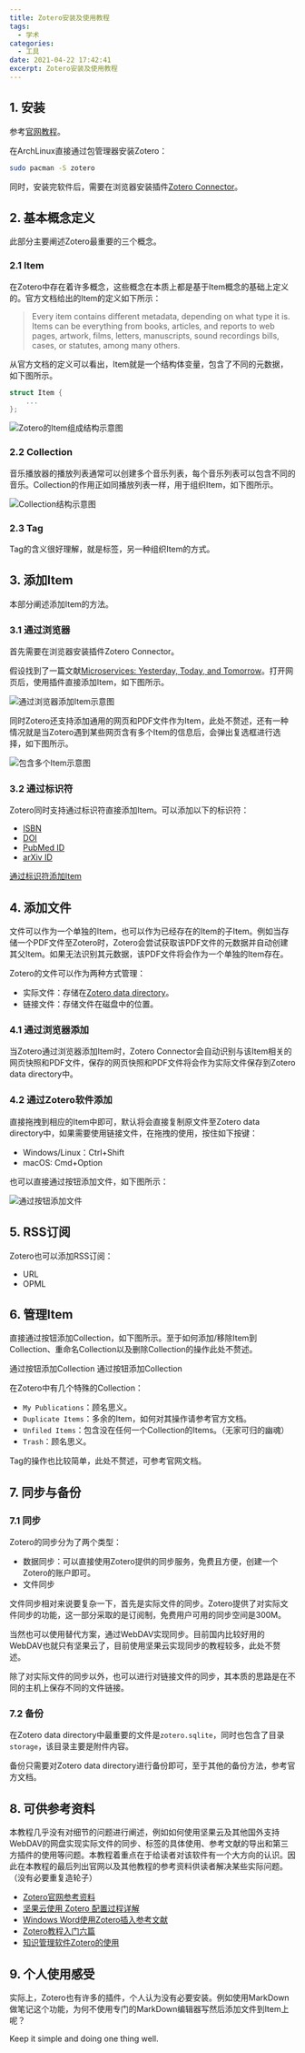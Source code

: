 ```yaml
---
title: Zotero安装及使用教程
tags:
  - 学术
categories:
  - 工具
date: 2021-04-22 17:42:41
excerpt: Zotero安装及使用教程
---
```


## 1. 安装

参考[官网教程](https://www.zotero.org/support/installation)。

在ArchLinux直接通过包管理器安装Zotero：

```sh
sudo pacman -S zotero
```

同时，安装完软件后，需要在浏览器安装插件[Zotero Connector](https://github.com/zotero/zotero-connectors)。

## 2. 基本概念定义

此部分主要阐述Zotero最重要的三个概念。

### 2.1 Item

在Zotero中存在着许多概念，这些概念在本质上都是基于Item概念的基础上定义的。官方文档给出的Item的定义如下所示：

> Every item contains different metadata, depending on what type it is. Items can be everything from books, articles, and reports to web pages, artwork, films, letters, manuscripts, sound recordings bills, cases, or statutes, among many others.

从官方文档的定义可以看出，Item就是一个结构体变量，包含了不同的元数据，如下图所示。

```c++
struct Item {
    ...
};
```

![Zotero的Item组成结构示意图](https://i.loli.net/2021/04/24/Kcs74rOiVJEl9ux.png)

### 2.2 Collection

音乐播放器的播放列表通常可以创建多个音乐列表，每个音乐列表可以包含不同的音乐。Collection的作用正如同播放列表一样，用于组织Item，如下图所示。

![Collection结构示意图](https://i.loli.net/2021/04/24/EhzfvaB5KnsNjAg.png)

### 2.3 Tag

Tag的含义很好理解，就是标签，另一种组织Item的方式。

## 3. 添加Item

本部分阐述添加Item的方法。

### 3.1 通过浏览器

首先需要在浏览器安装插件Zotero Connector。

假设找到了一篇文献[Microservices: Yesterday, Today, and Tomorrow](https://i.loli.net/2021/04/22/mVPRFHW8vpodecK.png)。打开网页后，使用插件直接添加Item，如下图所示。

![通过浏览器添加Item示意图](https://i.loli.net/2021/04/22/mVPRFHW8vpodecK.png)

同时Zotero还支持添加通用的网页和PDF文件作为Item，此处不赘述，还有一种情况就是当Zotero遇到某些网页含有多个Item的信息后，会弹出复选框进行选择，如下图所示。

![包含多个Item示意图](https://i.loli.net/2021/04/24/HEr2kLyN7QY1iUm.png)

### 3.2 通过标识符

Zotero同时支持通过标识符直接添加Item。可以添加以下的标识符：

+ [ISBN](https://en.wikipedia.org/wiki/International_Standard_Book_Number)
+ [DOI](https://en.wikipedia.org/wiki/Digital_object_identifier)
+ [PubMed ID](https://en.wikipedia.org/wiki/PubMed)
+ [arXiv ID](https://en.wikipedia.org/wiki/ArXiv)

[通过标识符添加Item](https://i.loli.net/2021/04/24/RY6WGgAEfxLMwmH.png)

## 4. 添加文件

文件可以作为一个单独的Item，也可以作为已经存在的Item的子Item。例如当存储一个PDF文件至Zotero时，Zotero会尝试获取该PDF文件的元数据并自动创建其父Item。如果无法识别其元数据，该PDF文件将会作为一个单独的Item存在。

Zotero的文件可以作为两种方式管理：

+ 实际文件：存储在[Zotero data directory](https://www.zotero.org/support/zotero_data)。
+ 链接文件：存储文件在磁盘中的位置。

### 4.1 通过浏览器添加

当Zotero通过浏览器添加Item时，Zotero Connector会自动识别与该Item相关的网页快照和PDF文件，保存的网页快照和PDF文件将会作为实际文件保存到Zotero data directory中。

### 4.2 通过Zotero软件添加

直接拖拽到相应的Item中即可，默认将会直接复制原文件至Zotero data directory中，如果需要使用链接文件，在拖拽的使用，按住如下按键：

+ Windows/Linux：Ctrl+Shift
+ macOS: Cmd+Option

也可以直接通过按钮添加文件，如下图所示：

![通过按钮添加文件](https://i.loli.net/2021/04/24/LOdG83VIYiNrZT6.png)

## 5. RSS订阅

Zotero也可以添加RSS订阅：

+ URL
+ OPML

## 6. 管理Item

直接通过按钮添加Collection，如下图所示。至于如何添加/移除Item到Collection、重命名Collection以及删除Collection的操作此处不赘述。

通过按钮添加Collection
通过按钮添加Collection

在Zotero中有几个特殊的Collection：

+ `My Publications`：顾名思义。
+ `Duplicate Items`：多余的Item，如何对其操作请参考官方文档。
+ `Unfiled Items`：包含没在任何一个Collection的Items。（无家可归的幽魂）
+ `Trash`：顾名思义。

Tag的操作也比较简单，此处不赘述，可参考官网文档。

## 7. 同步与备份

### 7.1 同步

Zotero的同步分为了两个类型：

+ 数据同步：可以直接使用Zotero提供的同步服务，免费且方便，创建一个Zotero的账户即可。
+ 文件同步

文件同步相对来说要复杂一下，首先是实际文件的同步。Zotero提供了对实际文件同步的功能，这一部分采取的是订阅制，免费用户可用的同步空间是300M。

当然也可以使用替代方案，通过WebDAV实现同步。目前国内比较好用的WebDAV也就只有坚果云了，目前使用坚果云实现同步的教程较多，此处不赘述。

除了对实际文件的同步以外，也可以进行对链接文件的同步，其本质的思路是在不同的主机上保存不同的文件链接。

### 7.2 备份

在Zotero data directory中最重要的文件是`zotero.sqlite`，同时也包含了目录`storage`，该目录主要是附件内容。

备份只需要对Zotero data directory进行备份即可，至于其他的备份方法，参考官方文档。

## 8. 可供参考资料

本教程几乎没有对细节的问题进行阐述，例如如何使用坚果云及其他国外支持WebDAV的网盘实现实际文件的同步、标签的具体使用、参考文献的导出和第三方插件的使用等问题。本教程着重点在于给读者对该软件有一个大方向的认识。因此在本教程的最后列出官网以及其他教程的参考资料供读者解决某些实际问题。（没有必要重复造轮子）

+ [Zotero官网参考资料](https://www.zotero.org/support/)
+ [坚果云使用 Zotero 配置过程详解](https://help.jianguoyun.com/?p=4190)
+ [Windows Word使用Zotero插入参考文献](https://www.zotero.org/support/)
+ [Zotero教程入门六篇](https://www.douban.com/group/topic/79928493/)
+ [知识管理软件Zotero的使用](https://zhuanlan.zhihu.com/p/26765443)

## 9. 个人使用感受

实际上，Zotero也有许多的插件，个人认为没有必要安装。例如使用MarkDown做笔记这个功能，为何不使用专门的MarkDown编辑器写然后添加文件到Item上呢？

Keep it simple and doing one thing well.
